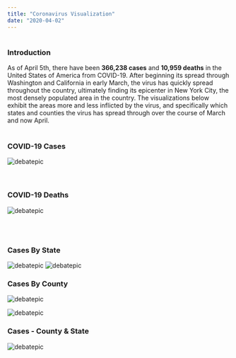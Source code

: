 ```yaml
---
title: "Coronavirus Visualization"
date: "2020-04-02"
---
```

#
### Introduction
As of April 5th, there have been **366,238 cases** and **10,959 deaths** in the United States of America from COVID-19. After beginning its spread through Washington and California in early March, the virus has quickly spread throughout the country, ultimately finding its epicenter in New York City, the most densely populated area in the country. The visualizations below exhibit the areas more and less inflicted by the virus, and specifically which states and counties the virus has spread through over the course of March and now April.
<br/><br/>
### COVID-19 Cases
![debatepic](/Plots/COVIDPlots/Apr03_cases.png "Logo Title Text 1")  
<br/><br/>
### COVID-19 Deaths
![debatepic](/Plots/COVIDPlots/Apr03_deaths.png "Logo Title Text 1")

<br/><br/>
### Cases By State

![debatepic](/Plots/COVIDPlots/percentofcases.png "Logo Title Text 1")
![debatepic](/Plots/COVIDPlots/ST-bar-ani.gif "Logo Title Text 1")


### Cases By County

![debatepic](/Plots/COVIDPlots/CTY-bar-ani.gif "Logo Title Text 1")


![debatepic](/Plots/COVIDPlots/MapAnimations/counties_outlines.gif "Logo Title Text 1")


### Cases - County & State
![debatepic](/Plots/COVIDPlots/STandCTY-bar-ani.gif "Logo Title Text 1")
